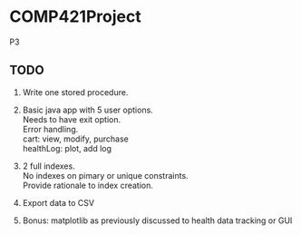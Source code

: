 # COMP421Project
P3

## TODO
1. Write one stored procedure.
2. Basic java app with 5 user options. </br>
Needs to have exit option. </br>
Error handling.</br>
cart: view, modify, purchase</br>
healthLog: plot, add log </br>

3. 2 full indexes. </br>
No indexes on pimary or unique constraints. </br>
Provide rationale to index creation.
4. Export data to CSV
5. Bonus: matplotlib as previously discussed to health data tracking or GUI
